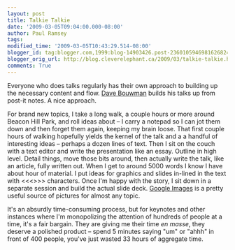 ```yaml
---
layout: post
title: Talkie Talkie
date: '2009-03-05T09:04:00.000-08:00'
author: Paul Ramsey
tags: 
modified_time: '2009-03-05T10:43:29.514-08:00'
blogger_id: tag:blogger.com,1999:blog-14903426.post-2360105946981626824
blogger_orig_url: http://blog.cleverelephant.ca/2009/03/talkie-talkie.html
comments: True
---
```


Everyone who does talks regularly has their own approach to building up the necessary content and flow.  [Dave Bouwman](http://blog.davebouwman.net/2009/03/05/TalkingTechBehindTheScenes.aspx) builds his talks up from post-it notes. A nice approach.

For brand new topics, I take a long walk, a couple hours or more around Beacon Hill Park, and roll ideas about &ndash; I carry a notepad so I can jot them down and then forget them again, keeping my brain loose.  That first couple hours of walking hopefully yields the kernel of the talk and a a handful of interesting ideas &ndash; perhaps a dozen lines of text.  Then I sit on the couch with a text editor and write the presentation like an essay. Outline in high level. Detail things, move those bits around, then actually write the talk, like an article, fully written out. When I get to around 5000 words I know I have about hour of material. I put ideas for graphics and slides in-lined in the text with <<<>>> characters. Once I'm happy with the story, I sit down in a separate session and build the actual slide deck. [Google Images](http://images.google.com/) is a pretty useful source of pictures for almost any topic.

It's an absurdly time-consuming process, but for keynotes and other instances where I'm monopolizing the attention of hundreds of people at a time, it's a fair bargain. They are giving me their time *en masse*, they deserve a polished product &ndash; spend 5 minutes saying "um" or "ahhh" in front of 400 people, you've just wasted 33 hours of aggregate time.

